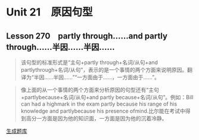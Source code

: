 ﻿ # Unit 21　原因句型
 ## Lesson 270　partly through……and partly through……半因……半因……
 
> 该句型的标准形式是“主句+partly through+名词/从句+and partlythrough+名词/从句”，表示的是一个事情的两个方面来说明原因。翻译为“半因……半因……”“一方面由于……，一方面由于……”。

> 像上面的从一个事情的两个方面来分析原因的句型还有“主句+partlybecause+名词/从句+and partly because+名词/从句”。例如：Bill can had a highmark in the exam partly because his range of his knowledge and partlybecause his presence ofmind.比尔能在考试中得到高分一方面是因为他的知识面，一方面是因为他的沉着冷静。


 [生成题库](./sentence/f270.json)